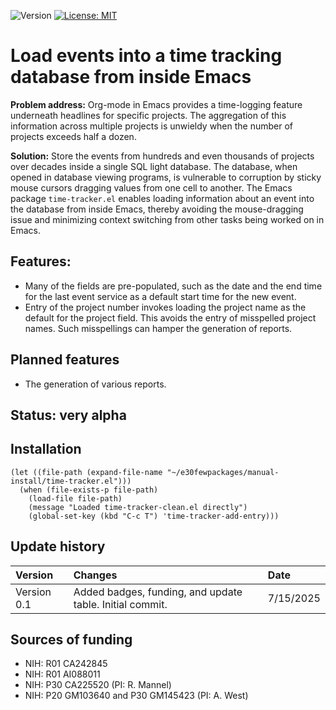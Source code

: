 ![Version](https://img.shields.io/static/v1?label=time-tracker-el&message=0.0&color=brightcolor)
[![License: MIT](https://img.shields.io/badge/License-MIT-blue.svg)](https://opensource.org/licenses/MIT)


# Load events into a time tracking database from inside Emacs

**Problem address:** Org-mode in Emacs provides a time-logging feature underneath headlines for specific projects. 
The aggregation of this information across multiple projects is unwieldy when the number of projects exceeds half a dozen.

**Solution:** Store the events from hundreds and even thousands of projects over decades inside a single SQL light database.
The database, when opened in database viewing programs, is vulnerable to corruption by sticky mouse cursors dragging values from one cell to another.
The Emacs package `time-tracker.el` enables loading information about an event into the database from inside Emacs, thereby avoiding the mouse-dragging issue and minimizing context switching from other tasks being worked on in Emacs.

## Features: 

- Many of the fields are pre-populated, such as the date and the end time for the last event service as a default start time for the new event.
- Entry of the project number invokes loading the project name as the default for the project field. This avoids the entry of misspelled project names. Such misspellings can hamper the generation of reports.

## Planned features

- The generation of various reports.

## Status: very alpha

## Installation

```elisp
(let ((file-path (expand-file-name "~/e30fewpackages/manual-install/time-tracker.el")))
  (when (file-exists-p file-path)
    (load-file file-path)
    (message "Loaded time-tracker-clean.el directly")
    (global-set-key (kbd "C-c T") 'time-tracker-add-entry)))
```


## Update history

|Version      | Changes                                                                                                                                                                         | Date                 |
|:-----------|:------------------------------------------------------------------------------------------------------------------------------------------|:--------------------|
| Version 0.1 |   Added badges, funding, and update table.  Initial commit.                                                                                                                | 7/15/2025  |

## Sources of funding

- NIH: R01 CA242845
- NIH: R01 AI088011
- NIH: P30 CA225520 (PI: R. Mannel)
- NIH: P20 GM103640 and P30 GM145423 (PI: A. West)
